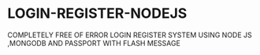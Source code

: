 # LOGIN-REGISTER-NODEJS
COMPLETELY FREE OF ERROR LOGIN REGISTER SYSTEM USING NODE JS ,MONGODB AND PASSPORT WITH FLASH MESSAGE
